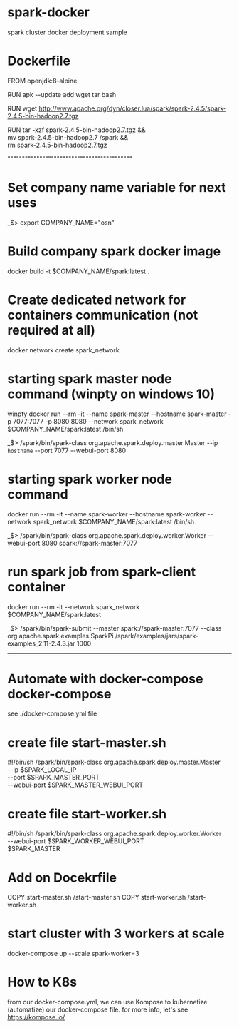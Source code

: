 # spark-docker
spark cluster docker deployment sample



# Dockerfile

FROM openjdk:8-alpine

RUN apk --update add wget tar bash

RUN wget http://www.apache.org/dyn/closer.lua/spark/spark-2.4.5/spark-2.4.5-bin-hadoop2.7.tgz

RUN tar -xzf spark-2.4.5-bin-hadoop2.7.tgz && \
    mv spark-2.4.5-bin-hadoop2.7 /spark && \
    rm spark-2.4.5-bin-hadoop2.7.tgz

"""""""""""""""""""""""""""""""""""""""""""

# Set company name variable for next uses

_$> export COMPANY_NAME="osn"

# Build company spark docker image
docker build -t $COMPANY_NAME/spark:latest .

# Create dedicated network for containers communication (not required at all)
docker network create spark_network

# starting spark master node command (winpty on windows 10)
winpty docker run --rm -it --name spark-master --hostname spark-master -p 7077:7077 -p 8080:8080 --network spark_network $COMPANY_NAME/spark:latest /bin/sh

_$> /spark/bin/spark-class org.apache.spark.deploy.master.Master --ip `hostname` --port 7077 --webui-port 8080

# starting spark worker node command
 docker run --rm -it --name spark-worker --hostname spark-worker --network spark_network $COMPANY_NAME/spark:latest /bin/sh

_$> /spark/bin/spark-class org.apache.spark.deploy.worker.Worker --webui-port 8080 spark://spark-master:7077


# run spark job from spark-client container
 docker run --rm -it --network spark_network $COMPANY_NAME/spark:latest 

 _$> /spark/bin/spark-submit --master spark://spark-master:7077 --class org.apache.spark.examples.SparkPi /spark/examples/jars/spark-examples_2.11-2.4.3.jar 1000

-----------------------------------------------

# Automate with docker-compose docker-compose
see ./docker-compose.yml file

# create file start-master.sh
#!/bin/sh
/spark/bin/spark-class org.apache.spark.deploy.master.Master \
    --ip $SPARK_LOCAL_IP \
    --port $SPARK_MASTER_PORT \
    --webui-port $SPARK_MASTER_WEBUI_PORT
	
# create file start-worker.sh
#!/bin/sh
/spark/bin/spark-class org.apache.spark.deploy.worker.Worker \
    --webui-port $SPARK_WORKER_WEBUI_PORT \
    $SPARK_MASTER
    
# Add on Docekrfile	
COPY start-master.sh /start-master.sh
COPY start-worker.sh /start-worker.sh

# start cluster with 3 workers at scale
docker-compose up --scale spark-worker=3


# How to K8s 
from our docker-compose.yml, we can use Kompose to kubernetize (automatize) our docker-compose file.
for more info, let's see https://kompose.io/ 
